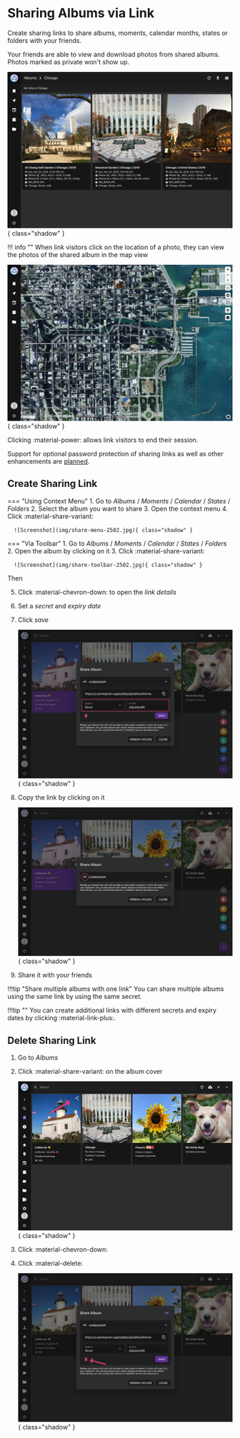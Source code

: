 # Sharing Albums via Link #
Create sharing links to share albums, moments, calendar months, states or folders with your friends.

Your friends are able to view and download photos from shared albums.
Photos marked as private won't show up.

![Screenshot](img/link-card-2502.jpg){ class="shadow" }

!!! info ""
    When link visitors click on the location of a photo, they can view the photos of the shared album in the map view


![Screenshot](img/link-places-2502.jpg){ class="shadow" }

Clicking :material-power: allows link visitors to end their session.

Support for optional password protection of sharing links as well as other enhancements are [planned](https://github.com/photoprism/photoprism/issues?q=is%3Aissue+is%3Aopen+sharing+in%3Atitle+label%3Aidea).

## Create Sharing Link ##

=== "Using Context Menu"
     1. Go to *Albums* / *Moments* / *Calendar* / *States* / *Folders*
     2. Select the album you want to share
     3. Open the context menu
     4. Click :material-share-variant:
    
      ![Screenshot](img/share-menu-2502.jpg){ class="shadow" }

=== "Via Toolbar"
     1. Go to *Albums* / *Moments* / *Calendar* / *States* / *Folders*
     2. Open the album by clicking on it
     3. Click :material-share-variant:

      ![Screenshot](img/share-toolbar-2502.jpg){ class="shadow" }

Then

5. Click :material-chevron-down: to open the *link details*
6. Set a *secret* and *expiry date*
7. Click *save*
    
    ![Screenshot](img/share-dialog-add-2502.jpg){ class="shadow" }
    
8. Copy the link by clicking on it
    
    ![Screenshot](img/share-dialog-copy-2502.jpg){ class="shadow" }
    
9. Share it with your friends

!!!tip "Share multiple albums with one link"
    You can share multiple albums using the same link by using the same secret.

!!!tip ""
    You can create additional links with different secrets and expiry dates by clicking :material-link-plus:.

## Delete Sharing Link ##

1. Go to *Albums*
2. Click :material-share-variant: on the album cover

    ![Screenshot](img/share-delete-1-2502.jpg){ class="shadow" }
    
3. Click :material-chevron-down:
4. Click :material-delete:

     ![Screenshot](img/share-delete-2-2502.jpg){ class="shadow" }